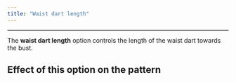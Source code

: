 ```yaml
---
title: "Waist dart length"
---
```


---

The **waist dart length** option controls the length of the waist dart towards the bust.

## Effect of this option on the pattern
